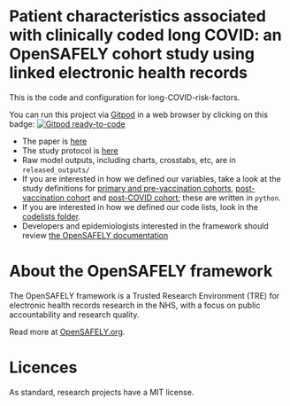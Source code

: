 # Patient characteristics associated with clinically coded long COVID: an OpenSAFELY cohort study using linked electronic health records

This is the code and configuration for long-COVID-risk-factors.

You can run this project via [Gitpod](https://gitpod.io) in a web browser by clicking on this badge: [![Gitpod ready-to-code](https://img.shields.io/badge/Gitpod-ready--to--code-908a85?logo=gitpod)](https://gitpod.io/#https://github.com/opensafely/long-COVID-prediction)

* The paper is [here](https://www.medrxiv.org/content/10.1101/2023.06.23.23291776v1)
* The study protocol is [here](https://github.com/opensafely/long-covid-risk-factors-and-prediction/blob/main/protocol/Wei%20-%20protocol-long%20covid%20risk%20factors.pdf)
* Raw model outputs, including charts, crosstabs, etc, are in `released_outputs/`
* If you are interested in how we defined our variables, take a look at the study definitions for [primary and pre-vaccination cohorts](analysis/study_definition_all.py), [post-vaccination cohort](analysis/study_definition_vaccinated.py) and [post-COVID cohort](analysis/study_definition_infected.py); these are written in `python`.
* If you are interested in how we defined our code lists, look in the [codelists folder](./codelists/).
* Developers and epidemiologists interested in the framework should review [the OpenSAFELY documentation](https://docs.opensafely.org)

# About the OpenSAFELY framework

The OpenSAFELY framework is a Trusted Research Environment (TRE) for electronic
health records research in the NHS, with a focus on public accountability and
research quality.

Read more at [OpenSAFELY.org](https://opensafely.org).

# Licences
As standard, research projects have a MIT license. 
